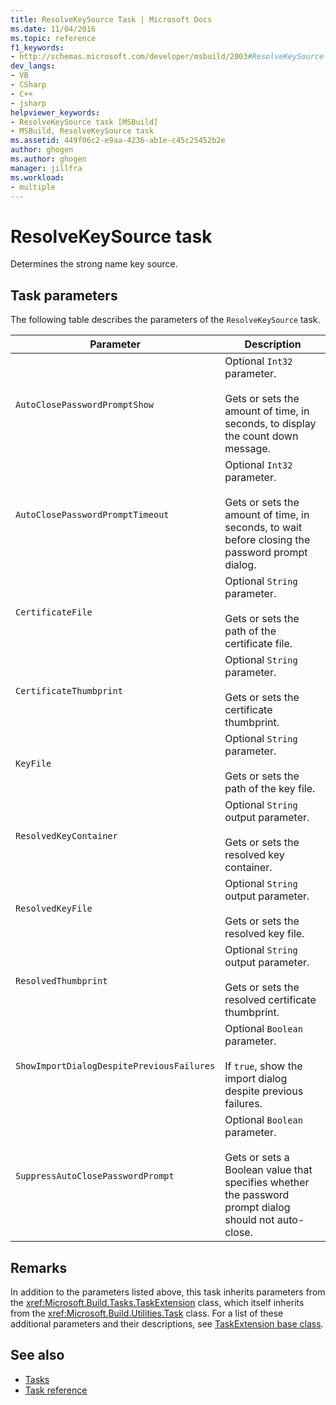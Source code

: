 ```yaml
---
title: ResolveKeySource Task | Microsoft Docs
ms.date: 11/04/2016
ms.topic: reference
f1_keywords:
- http://schemas.microsoft.com/developer/msbuild/2003#ResolveKeySource
dev_langs:
- VB
- CSharp
- C++
- jsharp
helpviewer_keywords:
- ResolveKeySource task [MSBuild]
- MSBuild, ResolveKeySource task
ms.assetid: 449f06c2-e9aa-4236-ab1e-c45c25452b2e
author: ghogen
ms.author: ghogen
manager: jillfra
ms.workload:
- multiple
---
```

# ResolveKeySource task
Determines the strong name key source.

## Task parameters
 The following table describes the parameters of the `ResolveKeySource` task.

|Parameter|Description|
|---------------|-----------------|
|`AutoClosePasswordPromptShow`|Optional `Int32` parameter.<br /><br /> Gets or sets the amount of time, in seconds, to display the count down message.|
|`AutoClosePasswordPromptTimeout`|Optional `Int32` parameter.<br /><br /> Gets or sets the amount of time, in seconds, to wait before closing the password prompt dialog.|
|`CertificateFile`|Optional `String` parameter.<br /><br /> Gets or sets the path of the certificate file.|
|`CertificateThumbprint`|Optional `String` parameter.<br /><br /> Gets or sets the certificate thumbprint.|
|`KeyFile`|Optional `String` parameter.<br /><br /> Gets or sets the path of the key file.|
|`ResolvedKeyContainer`|Optional `String` output parameter.<br /><br /> Gets or sets the resolved key container.|
|`ResolvedKeyFile`|Optional `String` output parameter.<br /><br /> Gets or sets the resolved key file.|
|`ResolvedThumbprint`|Optional `String` output parameter.<br /><br /> Gets or sets the resolved certificate thumbprint.|
|`ShowImportDialogDespitePreviousFailures`|Optional `Boolean` parameter.<br /><br /> If `true`, show the import dialog despite previous failures.|
|`SuppressAutoClosePasswordPrompt`|Optional `Boolean` parameter.<br /><br /> Gets or sets a Boolean value that specifies whether the password prompt dialog should not auto-close.|

## Remarks
 In addition to the parameters listed above, this task inherits parameters from the <xref:Microsoft.Build.Tasks.TaskExtension> class, which itself inherits from the <xref:Microsoft.Build.Utilities.Task> class. For a list of these additional parameters and their descriptions, see [TaskExtension base class](../msbuild/taskextension-base-class.md).

## See also
- [Tasks](../msbuild/msbuild-tasks.md)
- [Task reference](../msbuild/msbuild-task-reference.md)
